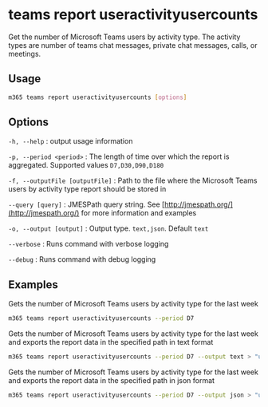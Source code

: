 # teams report useractivityusercounts

Get the number of Microsoft Teams users by activity type. The activity types are number of teams chat messages, private chat messages, calls, or meetings.

## Usage

```sh
m365 teams report useractivityusercounts [options]
```

## Options

`-h, --help`
: output usage information

`-p, --period <period>`
: The length of time over which the report is aggregated. Supported values `D7,D30,D90,D180`

`-f, --outputFile [outputFile]`
: Path to the file where the Microsoft Teams users by activity type report should be stored in

`--query [query]`
: JMESPath query string. See [http://jmespath.org/](http://jmespath.org/) for more information and examples

`-o, --output [output]`
: Output type. `text,json`. Default `text`

`--verbose`
: Runs command with verbose logging

`--debug`
: Runs command with debug logging

## Examples

Gets the number of Microsoft Teams users by activity type for the last week

```sh
m365 teams report useractivityusercounts --period D7
```

Gets the number of Microsoft Teams users by activity type for the last week and exports the report data in the specified path in text format

```sh
m365 teams report useractivityusercounts --period D7 --output text > "useractivityusercounts.txt"
```

Gets the number of Microsoft Teams users by activity type for the last week and exports the report data in the specified path in json format

```sh
m365 teams report useractivityusercounts --period D7 --output json > "useractivityusercounts.json"
```
